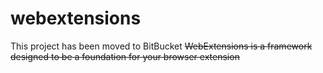 # webextensions
This project has been moved to BitBucket
~~WebExtensions is a framework designed to be a foundation for your browser extension~~
